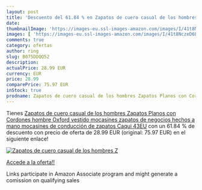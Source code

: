 ```yaml
---
layout: post
title: 'Descuento del 61.84 % en Zapatos de cuero casual de los hombres Z'
date: 
thumbnailImage: 'https://images-eu.ssl-images-amazon.com/images/I/41t8NczeD6L._SL200_.jpg'
images: [ 'https://images-eu.ssl-images-amazon.com/images/I/41t8NczeD6L._SL200_.jpg' ]
comments: true
category: ofertas
author: ring
slug: B075DDQQ52
description:
actualPrice: 28.99 EUR
currency: EUR
price: 28.99
comparePrice: 75.97 EUR
inStock: true
prodname: Zapatos de cuero casual de los hombres Zapatos Planos con Cordones hombre Oxford vestido mocasines zapatos de negocios hechos a mano mocasines de conducción de zapatos Caqui 43EU
---
```


Tienes [Zapatos de cuero casual de los hombres Zapatos Planos con Cordones hombre Oxford vestido mocasines zapatos de negocios hechos a mano mocasines de conducción de zapatos Caqui 43EU](https://www.amazon.es/dp/B075DDQQ52/?tag=tolees-21) con un 61.84 % de descuento con precio de oferta de 28.99 EUR (original: 75.97 EUR) en el siguiente enlace!

[![Zapatos de cuero casual de los hombres Z](https://images-eu.ssl-images-amazon.com/images/I/41t8NczeD6L._SL200_.jpg)](https://www.amazon.es/dp/B075DDQQ52/?tag=tolees-21)

[Accede a la oferta!!](https://www.amazon.es/dp/B075DDQQ52/?tag=tolees-21)

Links participate in Amazon Associate program and might generate a comission on qualifying sales


